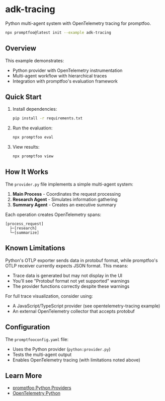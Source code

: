 # adk-tracing

Python multi-agent system with OpenTelemetry tracing for promptfoo.

```bash
npx promptfoo@latest init --example adk-tracing
```

## Overview

This example demonstrates:

- Python provider with OpenTelemetry instrumentation
- Multi-agent workflow with hierarchical traces
- Integration with promptfoo's evaluation framework

## Quick Start

1. Install dependencies:

   ```bash
   pip install -r requirements.txt
   ```

2. Run the evaluation:

   ```bash
   npx promptfoo eval
   ```

3. View results:
   ```bash
   npx promptfoo view
   ```

## How It Works

The `provider.py` file implements a simple multi-agent system:

1. **Main Process** - Coordinates the request processing
2. **Research Agent** - Simulates information gathering
3. **Summary Agent** - Creates an executive summary

Each operation creates OpenTelemetry spans:

```
[process_request]
  ├─[research]
  └─[summarize]
```

## Known Limitations

Python's OTLP exporter sends data in protobuf format, while promptfoo's OTLP receiver currently expects JSON format. This means:

- Trace data is generated but may not display in the UI
- You'll see "Protobuf format not yet supported" warnings
- The provider functions correctly despite these warnings

For full trace visualization, consider using:

- A JavaScript/TypeScript provider (see opentelemetry-tracing example)
- An external OpenTelemetry collector that accepts protobuf

## Configuration

The `promptfooconfig.yaml` file:

- Uses the Python provider (`python:provider.py`)
- Tests the multi-agent output
- Enables OpenTelemetry tracing (with limitations noted above)

## Learn More

- [promptfoo Python Providers](https://promptfoo.dev/docs/providers/python)
- [OpenTelemetry Python](https://opentelemetry.io/docs/languages/python/)
